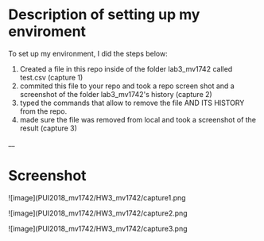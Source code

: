 # Description of setting up my enviroment

To set up my environment, I did the steps below:
1. Created a file in this repo inside of the folder lab3_mv1742 called test.csv (capture 1)
2. commited this file to your repo and took a repo screen shot and a screenshot of the folder lab3_mv1742's history (capture 2)
3. typed the commands that allow to remove the file AND ITS HISTORY from the repo.
4. made sure the file was removed from local and took a screenshot of the result (capture 3)

__

# Screenshot

![image](PUI2018_mv1742/HW3_mv1742/capture1.png

![image](PUI2018_mv1742/HW3_mv1742/capture2.png

![image](PUI2018_mv1742/HW3_mv1742/capture3.png

